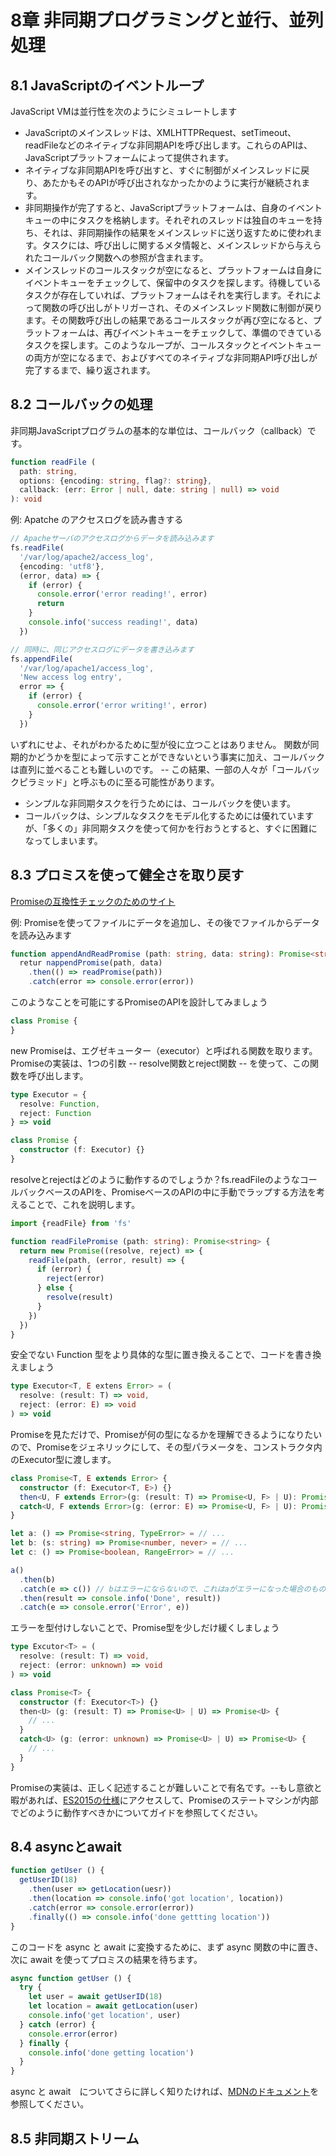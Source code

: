 # 8章 非同期プログラミングと並行、並列処理

## 8.1 JavaScriptのイベントループ

JavaScript VMは並行性を次のようにシミュレートします

- JavaScriptのメインスレッドは、XMLHTTPRequest、setTimeout、readFileなどのネイティブな非同期APIを呼び出します。これらのAPIは、JavaScriptプラットフォームによって提供されます。
- ネイティブな非同期APIを呼び出すと、すぐに制御がメインスレッドに戻り、あたかもそのAPIが呼び出されなかったかのように実行が継続されます。
- 非同期操作が完了すると、JavaScriptプラットフォームは、自身のイベントキューの中にタスクを格納します。それぞれのスレッドは独自のキューを持ち、それは、非同期操作の結果をメインスレッドに送り返すために使われます。タスクには、呼び出しに関するメタ情報と、メインスレッドから与えられたコールバック関数への参照が含まれます。
- メインスレッドのコールスタックが空になると、プラットフォームは自身にイベントキューをチェックして、保留中のタスクを探します。待機しているタスクが存在していれば、プラットフォームはそれを実行します。それによって関数の呼び出しがトリガーされ、そのメインスレッド関数に制御が戻ります。その関数呼び出しの結果であるコールスタックが再び空になると、プラットフォームは、再びイベントキューをチェックして、準備のできているタスクを探します。このようなループが、コールスタックとイベントキューの両方が空になるまで、およびすべてのネイティブな非同期API呼び出しが完了するまで、繰り返されます。

## 8.2 コールバックの処理
非同期JavaScriptプログラムの基本的な単位は、コールバック（callback）です。

```ts
function readFile (
  path: string,
  options: {encoding: string, flag?: string},
  callback: (err: Error | null, date: string | null) => void
): void
```

例: Apatche のアクセスログを読み書きする
```ts
// Apacheサーバのアクセスログからデータを読み込みます
fs.readFile(
  '/var/log/apache2/access_log',
  {encoding: 'utf8'},
  (error, data) => {
    if (error) {
      console.error('error reading!', error)
      return 
    }
    console.info('success reading!', data)
  })

// 同時に、同じアクセスログにデータを書き込みます
fs.appendFile(
  '/var/log/apache1/access_log',
  'New access log entry',
  error => {
    if (error) {
      console.error('error writing!', error)
    }
  })
```


いずれにせよ、それがわかるために型が役に立つことはありません。
関数が同期的かどうかを型によって示すことができないという事実に加え、コールバックは直列に並べることも難しいのです。 -- この結果、一部の人々が「コールバックピラミッド」と呼ぶものに至る可能性があります。

- シンプルな非同期タスクを行うためには、コールバックを使います。
- コールバックは、シンプルなタスクをモデル化するためには優れていますが、「多くの」非同期タスクを使って何かを行おうとすると、すぐに困難になってしまいます。

## 8.3 プロミスを使って健全さを取り戻す

[Promiseの互換性チェックのためのサイト](https://kangax.github.io/compat-table/es6/#test-Promise)

例: Promiseを使ってファイルにデータを追加し、その後でファイルからデータを読み込みます
```ts
function appendAndReadPromise (path: string, data: string): Promise<string> {
  retur nappendPromise(path, data)
    .then(() => readPromise(path))
    .catch(error => console.error(error))
```

このようなことを可能にするPromiseのAPIを設計してみましょう
```ts
class Promise {
}
```

new Promiseは、エグゼキューター（executor）と呼ばれる関数を取ります。Promiseの実装は、1つの引数 -- resolve関数とreject関数 -- を使って、この関数を呼び出します。
```ts
type Executor = {
  resolve: Function,
  reject: Function
} => void

class Promise {
  constructor (f: Executor) {}
}
```

resolveとrejectはどのように動作するのでしょうか？fs.readFileのようなコールバックベースのAPIを、PromiseベースのAPIの中に手動でラップする方法を考えることで、これを説明します。
```ts
import {readFile} from 'fs'

function readFilePromise (path: string): Promise<string> {
  return new Promise((resolve, reject) => {
    readFile(path, (error, result) => {
      if (error) {
        reject(error)
      } else {
        resolve(result)
      }
    })
  })
}
```


安全でない Function 型をより具体的な型に置き換えることで、コードを書き換えましょう
```ts
type Executor<T, E extens Error> = (
  resolve: (result: T) => void,
  reject: (error: E) => void
) => void
```

Promiseを見ただけで、Promiseが何の型になるかを理解できるようになりたいので、Promiseをジェネリックにして、その型パラメータを、コンストラクタ内のExecutor型に渡します。
```ts
class Promise<T, E extends Error> {
  constructor (f: Executor<T, E>) {}
  then<U, F extends Error>(g: (result: T) => Promise<U, F> | U): Promise<U, F>
  catch<U, F extends Error>(g: (error: E) => Promise<U, F> | U): Promise<U, F>
}
```

```ts
let a: () => Promise<string, TypeError> = // ...
let b: (s: string) => Promise<number, never> = // ...
let c: () => Promise<boolean, RangeError> = // ...

a()
  .then(b)
  .catch(e => c()) // bはエラーにならないので、これはaがエラーになった場合のもの
  .then(result => console.info('Done', result))
  .catch(e => console.error('Error', e))
```

エラーを型付けしないことで、Promise型を少しだけ緩くしましょう
```ts
type Excutor<T> = (
  resolve: (result: T) => void,
  reject: (error: unknown) => void
) => void

class Promise<T> { 
  constructor (f: Executor<T>) {}
  then<U> (g: (result: T) => Promise<U> | U) => Promise<U> {
    // ...
  }
  catch<U> (g: (error: unknown) => Promise<U> | U) => Promise<U> {
    // ...
  }
}
```

Promiseの実装は、正しく記述することが難しいことで有名です。--もし意欲と暇があれば、[ES2015の仕様](https://262.ecma-international.org/6.0/#sec-promise-objects)にアクセスして、Promiseのステートマシンが内部でどのように動作すべきかについてガイドを参照してください。

## 8.4 asyncとawait

```ts
function getUser () {
  getUserID(18)
    .then(user => getLocation(uesr))
    .then(location => console.info('got location', location))
    .catch(error => console.error(error))
    .finally(() => console.info('done gettting location'))
}
```

このコードを async と await に変換するために、まず async 関数の中に置き、次に await を使ってプロミスの結果を待ちます。

```ts
async function getUser () {
  try {
    let user = await getUserID(18)
    let location = await getLocation(user)
    console.info('get location', user)
  } catch (error) {
    console.error(error)
  } finally {
    console.info('done getting location')
  }
}
```

async と await　についてさらに詳しく知りたければ、[MDNのドキュメント](https://mzl.la/3hd3VLi)を参照してください。

## 8.5 非同期ストリーム

